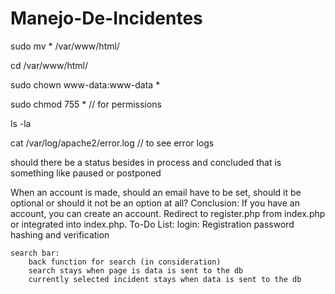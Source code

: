 # Manejo-De-Incidentes
sudo mv * /var/www/html/

cd /var/www/html/

sudo chown www-data:www-data *

sudo chmod 755 *    // for permissions

ls -la

cat /var/log/apache2/error.log      // to see error logs

should there be a status besides in process and concluded that is something like paused or postponed

When an account is made, should an email have to be set, should it be optional or should it not be an option at all? Conclusion: If you have an account, you can create an account. Redirect to register.php from index.php or integrated into index.php.
To-Do List:
    login:
        Registration
        password hashing and verification

    search bar:
        back function for search (in consideration)
        search stays when page is data is sent to the db
        currently selected incident stays when data is sent to the db
